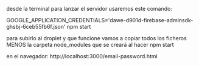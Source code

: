 desde la terminal para lanzar el servidor usaremos este comando:

GOOGLE_APPLICATION_CREDENTIALS='dawe-d901d-firebase-adminsdk-ghsbj-6ceb55fb6f.json' npm start

para subirlo al droplet y que funcione vamos a copiar todos los ficheros MENOS la carpeta node_modules que se creará al hacer npm start

en el navegador: http://localhost:3000/email-password.html
